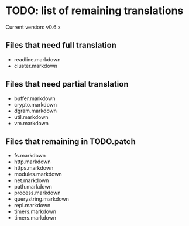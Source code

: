 # TODO: list of remaining translations

Current version: v0.6.x

## Files that need full translation

* readline.markdown
* cluster.markdown

## Files that need partial translation

* buffer.markdown
* crypto.markdown
* dgram.markdown
* util.markdown
* vm.markdown

## Files that remaining in TODO.patch

* fs.markdown
* http.markdown
* https.markdown
* modules.markdown
* net.markdown
* path.markdown
* process.markdown
* querystring.markdown
* repl.markdown
* timers.markdown
* timers.markdown
